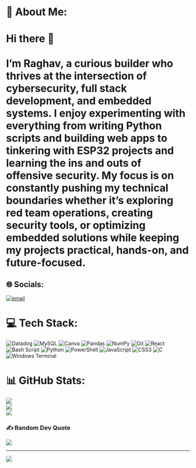 # 💫 About Me:
# Hi there 👋  <br><br>I’m Raghav, a curious builder who thrives at the intersection of cybersecurity, full stack development, and embedded systems. I enjoy experimenting with everything from writing Python scripts and building web apps to tinkering with ESP32 projects and learning the ins and outs of offensive security. My focus is on constantly pushing my technical boundaries whether it’s exploring red team operations, creating security tools, or optimizing embedded solutions while keeping my projects practical, hands-on, and future-focused.<br>


## 🌐 Socials:
[![email](https://img.shields.io/badge/Email-D14836?logo=gmail&logoColor=white)](mailto:mahajanraghav537@gmail.com) 

# 💻 Tech Stack:
![Datadog](https://img.shields.io/badge/datadog-%23632CA6.svg?style=for-the-badge&logo=datadog&logoColor=white) ![MySQL](https://img.shields.io/badge/mysql-4479A1.svg?style=for-the-badge&logo=mysql&logoColor=white) ![Canva](https://img.shields.io/badge/Canva-%2300C4CC.svg?style=for-the-badge&logo=Canva&logoColor=white) ![Pandas](https://img.shields.io/badge/pandas-%23150458.svg?style=for-the-badge&logo=pandas&logoColor=white) ![NumPy](https://img.shields.io/badge/numpy-%23013243.svg?style=for-the-badge&logo=numpy&logoColor=white) ![Git](https://img.shields.io/badge/git-%23F05033.svg?style=for-the-badge&logo=git&logoColor=white) ![React](https://img.shields.io/badge/react-%2320232a.svg?style=for-the-badge&logo=react&logoColor=%2361DAFB) ![Bash Script](https://img.shields.io/badge/bash_script-%23121011.svg?style=for-the-badge&logo=gnu-bash&logoColor=white) ![Python](https://img.shields.io/badge/python-3670A0?style=for-the-badge&logo=python&logoColor=ffdd54) ![PowerShell](https://img.shields.io/badge/PowerShell-%235391FE.svg?style=for-the-badge&logo=powershell&logoColor=white) ![JavaScript](https://img.shields.io/badge/javascript-%23323330.svg?style=for-the-badge&logo=javascript&logoColor=%23F7DF1E) ![CSS3](https://img.shields.io/badge/css3-%231572B6.svg?style=for-the-badge&logo=css3&logoColor=white) ![C](https://img.shields.io/badge/c-%2300599C.svg?style=for-the-badge&logo=c&logoColor=white) ![Windows Terminal](https://img.shields.io/badge/Windows%20Terminal-%234D4D4D.svg?style=for-the-badge&logo=windows-terminal&logoColor=white)
# 📊 GitHub Stats:
![](https://github-readme-stats.vercel.app/api?username=digitalpardoxxoo&theme=dark&hide_border=false&include_all_commits=false&count_private=false)<br/>
![](https://nirzak-streak-stats.vercel.app/?user=digitalpardoxxoo&theme=dark&hide_border=false)<br/>
![](https://github-readme-stats.vercel.app/api/top-langs/?username=digitalpardoxxoo&theme=dark&hide_border=false&include_all_commits=false&count_private=false&layout=compact)

### ✍️ Random Dev Quote
![](https://quotes-github-readme.vercel.app/api?type=vetical&theme=radical)

---
[![](https://visitcount.itsvg.in/api?id=digitalpardoxxoo&icon=2&color=3)](https://visitcount.itsvg.in)
